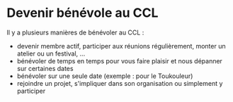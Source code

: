 # Devenir bénévole au CCL

Il y a plusieurs manières de bénévoler au CCL :
- devenir membre actif, participer aux réunions régulièrement, monter un
  atelier ou un festival, ...
- bénévoler de temps en temps pour vous faire plaisir et nous dépanner sur
  certaines dates
- bénévoler sur une seule date (exemple : pour le Toukouleur)
- rejoindre un projet, s'impliquer dans son organisation ou simplement y
  participer
